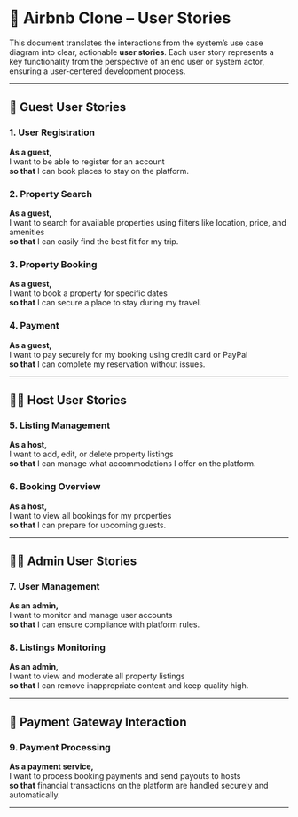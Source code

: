 # 🧾 Airbnb Clone – User Stories

This document translates the interactions from the system’s use case diagram into clear, actionable **user stories**. Each user story represents a key functionality from the perspective of an end user or system actor, ensuring a user-centered development process.

---

## 🧑 Guest User Stories

### 1. User Registration

**As a guest,**  
I want to be able to register for an account  
**so that** I can book places to stay on the platform.

### 2. Property Search

**As a guest,**  
I want to search for available properties using filters like location, price, and amenities  
**so that** I can easily find the best fit for my trip.

### 3. Property Booking

**As a guest,**  
I want to book a property for specific dates  
**so that** I can secure a place to stay during my travel.

### 4. Payment

**As a guest,**  
I want to pay securely for my booking using credit card or PayPal  
**so that** I can complete my reservation without issues.

---

## 🧑‍💼 Host User Stories

### 5. Listing Management

**As a host,**  
I want to add, edit, or delete property listings  
**so that** I can manage what accommodations I offer on the platform.

### 6. Booking Overview

**As a host,**  
I want to view all bookings for my properties  
**so that** I can prepare for upcoming guests.

---

## 🧑‍⚖️ Admin User Stories

### 7. User Management

**As an admin,**  
I want to monitor and manage user accounts  
**so that** I can ensure compliance with platform rules.

### 8. Listings Monitoring

**As an admin,**  
I want to view and moderate all property listings  
**so that** I can remove inappropriate content and keep quality high.

---

## 🤖 Payment Gateway Interaction

### 9. Payment Processing

**As a payment service,**  
I want to process booking payments and send payouts to hosts  
**so that** financial transactions on the platform are handled securely and automatically.

---
